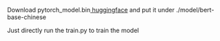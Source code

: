 Download pytorch_model.bin[ huggingface](https://huggingface.co/google-bert/bert-base-chinese/tree/main) and put it under ./model/bert-base-chinese

Just directly run the train.py to train the model

